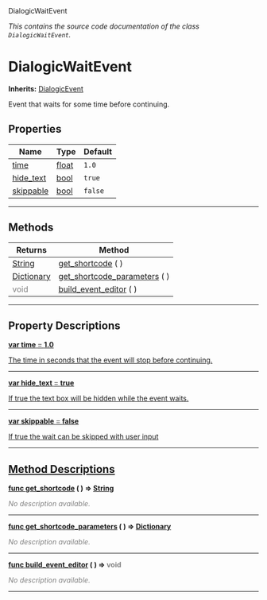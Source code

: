 
<div class="header-banner purple">
<div class="header-label purple">DialogicWaitEvent</div>
</div>

*This contains the source code documentation of the class `DialogicWaitEvent`.*
        
# DialogicWaitEvent
**Inherits:** [DialogicEvent](class_dialogicevent.md)

Event that waits for some time before continuing.
## Properties
Name | Type | Default 
--- | --- | --- 
[<span class="hljs-title">time</span>](#property-time) | [float](https://docs.godotengine.org/en/latest/classes/class_float.html#class-float) |  `1.0` 
[<span class="hljs-title">hide_text</span>](#property-hide_text) | [bool](https://docs.godotengine.org/en/latest/classes/class_bool.html#class-bool) |  `true` 
[<span class="hljs-title">skippable</span>](#property-skippable) | [bool](https://docs.godotengine.org/en/latest/classes/class_bool.html#class-bool) |  `false` 
--- 

## Methods
Returns | Method 
--- | --- 
<span class="hljs-attribute">[String](https://docs.godotengine.org/en/latest/classes/class_string.html#class-string)</span> | [<span class="hljs-title">get_shortcode</span>](#method-get_shortcode) ( ) 
<span class="hljs-attribute">[Dictionary](https://docs.godotengine.org/en/latest/classes/class_dictionary.html#class-dictionary)</span> | [<span class="hljs-title">get_shortcode_parameters</span>](#method-get_shortcode_parameters) ( ) 
<span style = "color: gray">void</span> | [<span class="hljs-title">build_event_editor</span>](#method-build_event_editor) ( ) 
--- 
## Property Descriptions



<a class="header" id="property-time" href="#property-time">**<span class="hljs-attribute">var</span> <span class="hljs-title">time</span> <span style = "color: gray"> = </span> 1.0** 



The time in seconds that the event will stop before continuing.

---



<a class="header" id="property-hide_text" href="#property-hide_text">**<span class="hljs-attribute">var</span> <span class="hljs-title">hide_text</span> <span style = "color: gray"> = </span> true** 



If true the text box will be hidden while the event waits.

---



<a class="header" id="property-skippable" href="#property-skippable">**<span class="hljs-attribute">var</span> <span class="hljs-title">skippable</span> <span style = "color: gray"> = </span> false** 



If true the wait can be skipped with user input

---

## Method Descriptions



<a class="header" id="method-get_shortcode" href="#method-get_shortcode">**<span class="hljs-attribute">func</span> [<span class="hljs-title">get_shortcode</span>](#method-get_shortcode) ( )</a>  ⇒ <span class="hljs-attribute">[String](https://docs.godotengine.org/en/latest/classes/class_string.html#class-string)</span>** 



 <span style = "color: gray">*No description available.*</span> 

---



<a class="header" id="method-get_shortcode_parameters" href="#method-get_shortcode_parameters">**<span class="hljs-attribute">func</span> [<span class="hljs-title">get_shortcode_parameters</span>](#method-get_shortcode_parameters) ( )</a>  ⇒ <span class="hljs-attribute">[Dictionary](https://docs.godotengine.org/en/latest/classes/class_dictionary.html#class-dictionary)</span>** 



 <span style = "color: gray">*No description available.*</span> 

---



<a class="header" id="method-build_event_editor" href="#method-build_event_editor">**<span class="hljs-attribute">func</span> [<span class="hljs-title">build_event_editor</span>](#method-build_event_editor) ( )</a>  ⇒ <span style = "color: gray">void</span>** 



 <span style = "color: gray">*No description available.*</span> 

---


